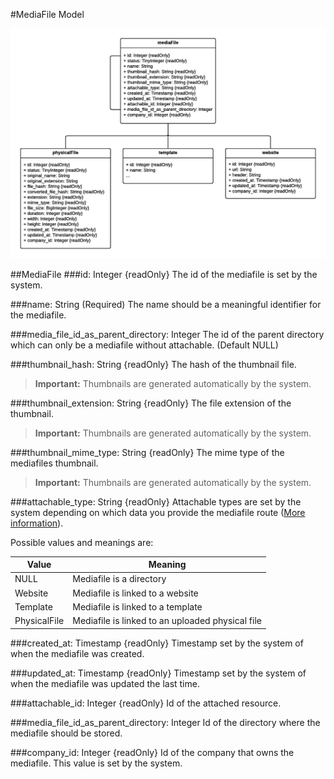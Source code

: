 #MediaFile Model

![mediaFile model class diagram](./diagram.png)

##MediaFile
###id: Integer {readOnly}
The id of the mediafile is set by the system.

###name: String (Required)
The name should be a meaningful identifier for the mediafile.

###media_file_id_as_parent_directory: Integer
The id of the parent directory which can only be a mediafile without attachable. (Default NULL)

###thumbnail_hash: String {readOnly}
The hash of the thumbnail file.

>**Important:** Thumbnails are generated automatically by the system.

###thumbnail_extension: String {readOnly}
The file extension of the thumbnail. 

>**Important:** Thumbnails are generated automatically by the system.

###thumbnail_mime_type: String {readOnly}
The mime type of the mediafiles thumbnail.

>**Important:** Thumbnails are generated automatically by the system.

###attachable_type: String {readOnly}
Attachable types are set by the system depending on which data you provide the mediafile route ([More information](http://cloud.viewneo.com/doc/api#/MediaFile)).

Possible values and meanings are:

| Value | Meaning |
| --- | --- |
| NULL | Mediafile is a directory |
| Website | Mediafile is linked to a website |
| Template | Mediafile is linked to a template |
| PhysicalFile | Mediafile is linked to an uploaded physical file |

###created_at: Timestamp {readOnly}
Timestamp set by the system of when the mediafile was created.

###updated_at: Timestamp {readOnly}
Timestamp set by the system of when the mediafile was updated the last time.

###attachable_id: Integer {readOnly}
Id of the attached resource.

###media_file_id_as_parent_directory: Integer
Id of the directory where the mediafile should be stored.

###company_id: Integer {readOnly}
Id of the company that owns the mediafile. This value is set by the system.